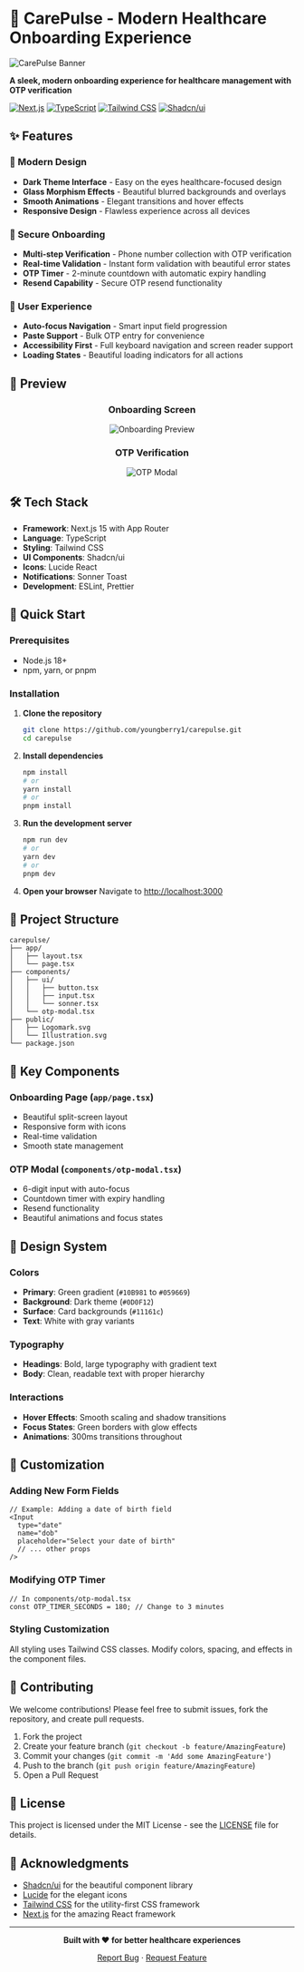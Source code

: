 # 🏥 CarePulse - Modern Healthcare Onboarding Experience

![CarePulse Banner](https://via.placeholder.com/1200x400/0D0F12/FFFFFF?text=CarePulse+Healthcare+Management )

**A sleek, modern onboarding experience for healthcare management with OTP verification**

[![Next.js](https://img.shields.io/badge/Next.js-15.0-black?style=for-the-badge&logo=next.js )](https://nextjs.org/ )
[![TypeScript](https://img.shields.io/badge/TypeScript-5.0-blue?style=for-the-badge&logo=typescript )](https://www.typescriptlang.org/ )
[![Tailwind CSS](https://img.shields.io/badge/Tailwind-CSS-38B2AC?style=for-the-badge&logo=tailwind-css )](https://tailwindcss.com/ )
[![Shadcn/ui](https://img.shields.io/badge/shadcn/ui-1.0-000000?style=for-the-badge )](https://ui.shadcn.com/ )

## ✨ Features

### 🎨 Modern Design

- **Dark Theme Interface** - Easy on the eyes healthcare-focused design
- **Glass Morphism Effects** - Beautiful blurred backgrounds and overlays
- **Smooth Animations** - Elegant transitions and hover effects
- **Responsive Design** - Flawless experience across all devices

### 🔐 Secure Onboarding

- **Multi-step Verification** - Phone number collection with OTP verification
- **Real-time Validation** - Instant form validation with beautiful error states
- **OTP Timer** - 2-minute countdown with automatic expiry handling
- **Resend Capability** - Secure OTP resend functionality

### 🚀 User Experience

- **Auto-focus Navigation** - Smart input field progression
- **Paste Support** - Bulk OTP entry for convenience
- **Accessibility First** - Full keyboard navigation and screen reader support
- **Loading States** - Beautiful loading indicators for all actions

## 🎥 Preview

<div align="center">

### Onboarding Screen

![Onboarding Preview](./public/assets/onboarding.png)

### OTP Verification

![OTP Modal](./public/assets/otp.png)

</div>

## 🛠 Tech Stack

- **Framework**: Next.js 15 with App Router
- **Language**: TypeScript
- **Styling**: Tailwind CSS
- **UI Components**: Shadcn/ui
- **Icons**: Lucide React
- **Notifications**: Sonner Toast
- **Development**: ESLint, Prettier

## 🚀 Quick Start

### Prerequisites

- Node.js 18+
- npm, yarn, or pnpm

### Installation

1. **Clone the repository**

   ```bash
   git clone https://github.com/youngberry1/carepulse.git
   cd carepulse
   ```

2. **Install dependencies**

   ```bash
   npm install
   # or
   yarn install
   # or
   pnpm install
   ```

3. **Run the development server**

   ```bash
   npm run dev
   # or
   yarn dev
   # or
   pnpm dev
   ```

4. **Open your browser**
   Navigate to [http://localhost:3000](http://localhost:3000)

## 📁 Project Structure

```plaintext
carepulse/
├── app/
│   ├── layout.tsx
│   └── page.tsx
├── components/
│   ├── ui/
│   │   ├── button.tsx
│   │   ├── input.tsx
│   │   └── sonner.tsx
│   └── otp-modal.tsx
├── public/
│   ├── Logomark.svg
│   └── Illustration.svg
└── package.json
```

## 🎯 Key Components

### Onboarding Page (`app/page.tsx`)

- Beautiful split-screen layout
- Responsive form with icons
- Real-time validation
- Smooth state management

### OTP Modal (`components/otp-modal.tsx`)

- 6-digit input with auto-focus
- Countdown timer with expiry handling
- Resend functionality
- Beautiful animations and focus states

## 🎨 Design System

### Colors

- **Primary**: Green gradient (`#10B981` to `#059669`)
- **Background**: Dark theme (`#0D0F12`)
- **Surface**: Card backgrounds (`#11161c`)
- **Text**: White with gray variants

### Typography

- **Headings**: Bold, large typography with gradient text
- **Body**: Clean, readable text with proper hierarchy

### Interactions

- **Hover Effects**: Smooth scaling and shadow transitions
- **Focus States**: Green borders with glow effects
- **Animations**: 300ms transitions throughout

## 🔧 Customization

### Adding New Form Fields

```tsx
// Example: Adding a date of birth field
<Input
  type="date"
  name="dob"
  placeholder="Select your date of birth"
  // ... other props
/>
```

### Modifying OTP Timer

```tsx
// In components/otp-modal.tsx
const OTP_TIMER_SECONDS = 180; // Change to 3 minutes
```

### Styling Customization

All styling uses Tailwind CSS classes. Modify colors, spacing, and effects in the component files.

## 🤝 Contributing

We welcome contributions! Please feel free to submit issues, fork the repository, and create pull requests.

1. Fork the project
2. Create your feature branch (`git checkout -b feature/AmazingFeature`)
3. Commit your changes (`git commit -m 'Add some AmazingFeature'`)
4. Push to the branch (`git push origin feature/AmazingFeature`)
5. Open a Pull Request

## 📝 License

This project is licensed under the MIT License - see the [LICENSE](LICENSE) file for details.

## 🙏 Acknowledgments

- [Shadcn/ui](https://ui.shadcn.com/ ) for the beautiful component library
- [Lucide](https://lucide.dev/ ) for the elegant icons
- [Tailwind CSS](https://tailwindcss.com/ ) for the utility-first CSS framework
- [Next.js](https://nextjs.org/ ) for the amazing React framework

---

<div align="center">

**Built with ❤️ for better healthcare experiences**

[Report Bug](https://github.com/youngberry1/carepulse/issues ) · [Request Feature](https://github.com/youngberry1/carepulse/issues )

</div>
